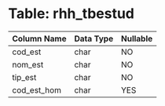 # Table: rhh_tbestud

| Column Name | Data Type | Nullable |
|-------------|-----------|----------|
| cod_est | char | NO |
| nom_est | char | NO |
| tip_est | char | NO |
| cod_est_hom | char | YES |
